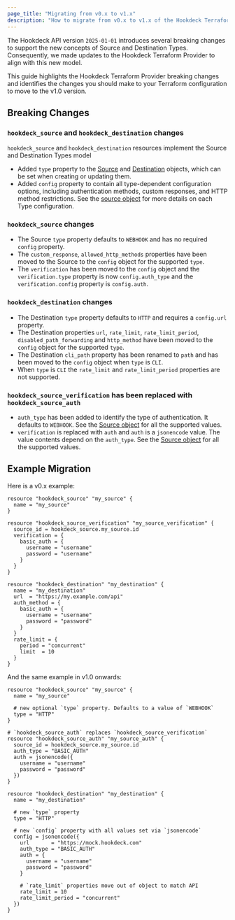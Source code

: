 ```yaml
---
page_title: "Migrating from v0.x to v1.x"
description: "How to migrate from v0.x to v1.x of the Hookdeck Terraform Provider"
---
```


The Hookdeck API version `2025-01-01` introduces several breaking changes to support the new concepts of Source and Destination Types. Consequently, we made updates to the Hookdeck Terraform Provider to align with this new model.

This guide highlights the Hookdeck Terraform Provider breaking changes and identifies the changes you should make to your Terraform configuration to move to the v1.0 version.

## Breaking Changes

### `hookdeck_source` and `hookdeck_destination` changes

`hookdeck_source` and `hookdeck_destination` resources implement the Source and Destination Types model

- Added `type` property to the [Source](https://hookdeck.com/docs/api#sources) and [Destination](https://hookdeck.com/docs/api#destinations) objects, which can be set when creating or updating them.
- Added `config` property to contain all type-dependent configuration options, including authentication methods, custom responses, and HTTP method restrictions. See the [source object](https://hookdeck.com/docs/api#source-object) for more details on each Type configuration.

### `hookdeck_source` changes

- The Source `type` property defaults to `WEBHOOK` and has no required `config` property.
- The `custom_response`, `allowed_http_methods` properties have been moved to the Source to the `config` object for the supported `type`.
- The `verification` has been moved to the `config` object and the `verification.type` property is now `config.auth_type` and the `verification.config` property is `config.auth`.

### `hookdeck_destination` changes

- The Destination `type` property defaults to `HTTP` and requires a `config.url` property.
- The Destination properties `url`, `rate_limit`, `rate_limit_period`, `disabled_path_forwarding` and `http_method` have been moved to the `config` object for the supported `type`.
- The Destination `cli_path` property has been renamed to `path` and has been moved to the `config` object when `type` is `CLI`.
- When `type` is `CLI` the `rate_limit` and `rate_limit_period` properties are not supported.

### `hookdeck_source_verification` has been replaced with `hookdeck_source_auth`

- `auth_type` has been added to identify the type of authentication. It defaults to `WEBHOOK`. See the [Source object](https://hookdeck.com/docs/api#source-object) for all the supported values.
- `verification` is replaced with `auth` and `auth` is a `jsonencode` value. The value contents depend on the `auth_type`. See the [Source object](https://hookdeck.com/docs/api#source-object) for all the supported values.

## Example Migration

Here is a v0.x example:

```hcl
resource "hookdeck_source" "my_source" {
  name = "my_source"
}

resource "hookdeck_source_verification" "my_source_verification" {
  source_id = hookdeck_source.my_source.id
  verification = {
    basic_auth = {
      username = "username"
      password = "username"
    }
  }
}

resource "hookdeck_destination" "my_destination" {
  name = "my_destination"
  url  = "https://my.example.com/api"
  auth_method = {
    basic_auth = {
      username = "username"
      password = "password"
    }
  }
  rate_limit = {
    period = "concurrent"
    limit  = 10
  }
}
```

And the same example in v1.0 onwards:

```hcl
resource "hookdeck_source" "my_source" {
  name = "my_source"

  # new optional `type` property. Defaults to a value of `WEBHOOK`
  type = "HTTP"
}

# `hookdeck_source_auth` replaces `hookdeck_source_verification`
resource "hookdeck_source_auth" "my_source_auth" {
  source_id = hookdeck_source.my_source.id
  auth_type = "BASIC_AUTH"
  auth = jsonencode({
    username = "username"
    password = "password"
  })
}

resource "hookdeck_destination" "my_destination" {
  name = "my_destination"
  
  # new `type` property
  type = "HTTP"

  # new `config` property with all values set via `jsonencode`
  config = jsonencode({
    url       = "https://mock.hookdeck.com"
    auth_type = "BASIC_AUTH"
    auth = {
      username = "username"
      password = "password"
    }
    
    # `rate_limit` properties move out of object to match API
    rate_limit = 10
    rate_limit_period = "concurrent"
  })
}
```
